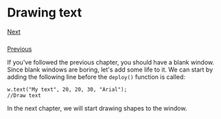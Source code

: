 # Drawing text

[Next](https://github.com/jptr218/jui/blob/main/man/drawing_rectangles.md)
###
[Previous](https://github.com/jptr218/jui/blob/main/man/getting_started.md)

If you've followed the previous chapter, you should have a blank window. Since blank windows are boring, let's add some life to it. We can start by adding the following line before the `deploy()` function is called:
```
w.text("My text", 20, 20, 30, "Arial");                          //Draw text
```
In the next chapter, we will start drawing shapes to the window.
